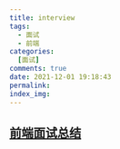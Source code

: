 ```yaml
---
title: interview
tags:
  - 面试
  - 前端
categories:
  [面试]
comments: true
date: 2021-12-01 19:18:43
permalink:
index_img: 
---
```



## [前端面试总结](https://moyuderen.github.io/interview)
